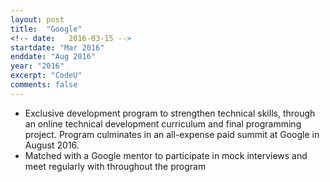 ```yaml
---
layout: post
title:  "Google"
<!-- date:   2016-03-15 -->
startdate: "Mar 2016"
enddate: "Aug 2016"
year: "2016"
excerpt: "CodeU"
comments: false
---
```

<ul>
  <li>Exclusive development program to strengthen technical skills, through an online technical development curriculum and final programming project. Program culminates in an all-expense paid summit at Google in August 2016. </li>
  <li> Matched with a Google mentor to participate in mock interviews and meet regularly with throughout the program </li>
</ul>
